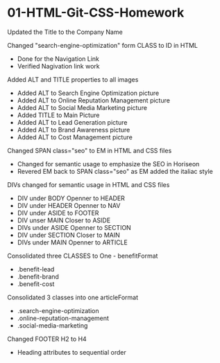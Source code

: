 # 01-HTML-Git-CSS-Homework

Updated the Title to the Company Name

Changed "search-engine-optimization" form CLASS to ID in HTML 
 - Done for the Navigation Link
 - Verified Nagivation link work

Added ALT and TITLE properties to all images
 - Added ALT to Search Engine Optimization picture
 - Added ALT to Online Reputation Management picture
 - Added ALT to Social Media Marketing picture
 - Added TITLE to Main Picture
 - Added ALT to Lead Generation picture
 - Added ALT to Brand Awareness picture
 - Added ALT to Cost Management picture

Changed SPAN class="seo" to EM in HTML and CSS files
 - Changed for semantic usage to emphasize the SEO in Horiseon
 - Revered EM back to SPAN class="seo" as EM added the italiac style


DIVs changed for semantic usage in HTML and CSS files
 - DIV under BODY Openner to HEADER
 - DIV under HEADER Openner to NAV
 - DIV under ASIDE to FOOTER
 - DIV unser MAIN Closer to ASIDE
 - DIVs under ASIDE Openner to SECTION
 - DIV under SECTION Closer to MAIN
 - DIVs under MAIN Openner to ARTICLE


Consolidated three CLASSES to One - benefitFormat
 - .benefit-lead
 - .benefit-brand
 - .benefit-cost

Consolidated 3 classes into one articleFormat
 - .search-engine-optimization
 - .online-reputation-management
 - .social-media-marketing

Changed FOOTER H2 to H4
 - Heading attributes to sequential order

